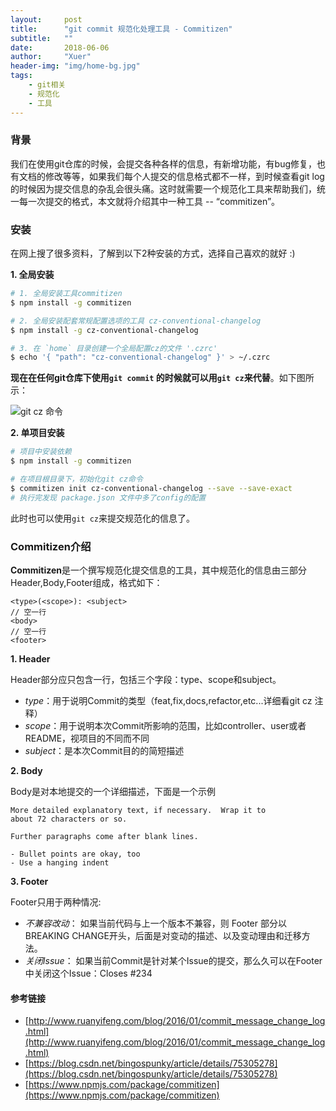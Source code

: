 ```yaml
---
layout:     post
title:      "git commit 规范化处理工具 - Commitizen"
subtitle:   ""
date:       2018-06-06
author:     "Xuer"
header-img: "img/home-bg.jpg"
tags:
    - git相关
    - 规范化
    - 工具
---
```


### 背景

我们在使用git仓库的时候，会提交各种各样的信息，有新增功能，有bug修复，也有文档的修改等等，如果我们每个人提交的信息格式都不一样，到时候查看git log 的时候因为提交信息的杂乱会很头痛。这时就需要一个规范化工具来帮助我们，统一每一次提交的格式，本文就将介绍其中一种工具 -- “commitizen”。

### 安装

在网上搜了很多资料，了解到以下2种安装的方式，选择自己喜欢的就好 :)

**1. 全局安装**

```sh
# 1. 全局安装工具commitizen
$ npm install -g commitizen

# 2. 全局安装配套常规配置选项的工具 cz-conventional-changelog
$ npm install -g cz-conventional-changelog

# 3. 在 `home` 目录创建一个全局配置cz的文件 '.czrc'
$ echo '{ "path": "cz-conventional-changelog" }' > ~/.czrc
```

**现在在任何git仓库下使用`git commit` 的时候就可以用`git cz`来代替**。如下图所示：

![git cz 命令]({{site.baseurl}}/img/in-post/post-git/git-cz.png)

**2. 单项目安装**

```sh
# 项目中安装依赖
$ npm install -g commitizen

# 在项目根目录下，初始化git cz命令
$ commitizen init cz-conventional-changelog --save --save-exact
# 执行完发现 package.json 文件中多了config的配置
```
此时也可以使用`git cz`来提交规范化的信息了。

### Commitizen介绍

**Commitizen**是一个撰写规范化提交信息的工具，其中规范化的信息由三部分Header,Body,Footer组成，格式如下：

```
<type>(<scope>): <subject>
// 空一行
<body>
// 空一行
<footer>
```

**1. Header**

Header部分应只包含一行，包括三个字段：type、scope和subject。

* *type*：用于说明Commit的类型（feat,fix,docs,refactor,etc...详细看git cz 注释）
* *scope*：用于说明本次Commit所影响的范围，比如controller、user或者README，视项目的不同而不同
* *subject*：是本次Commit目的的简短描述

**2. Body**

Body是对本地提交的一个详细描述，下面是一个示例

```
More detailed explanatory text, if necessary.  Wrap it to 
about 72 characters or so. 

Further paragraphs come after blank lines.

- Bullet points are okay, too
- Use a hanging indent
```

**3. Footer**

Footer只用于两种情况:

* *不兼容改动*： 如果当前代码与上一个版本不兼容，则 Footer 部分以BREAKING CHANGE开头，后面是对变动的描述、以及变动理由和迁移方法。
* *关闭Issue*： 如果当前Commit是针对某个Issue的提交，那么久可以在Footer中关闭这个Issue：Closes #234

#### 参考链接

* [http://www.ruanyifeng.com/blog/2016/01/commit_message_change_log.html](http://www.ruanyifeng.com/blog/2016/01/commit_message_change_log.html)
* [https://blog.csdn.net/bingospunky/article/details/75305278](https://blog.csdn.net/bingospunky/article/details/75305278)
* [https://www.npmjs.com/package/commitizen](https://www.npmjs.com/package/commitizen)

